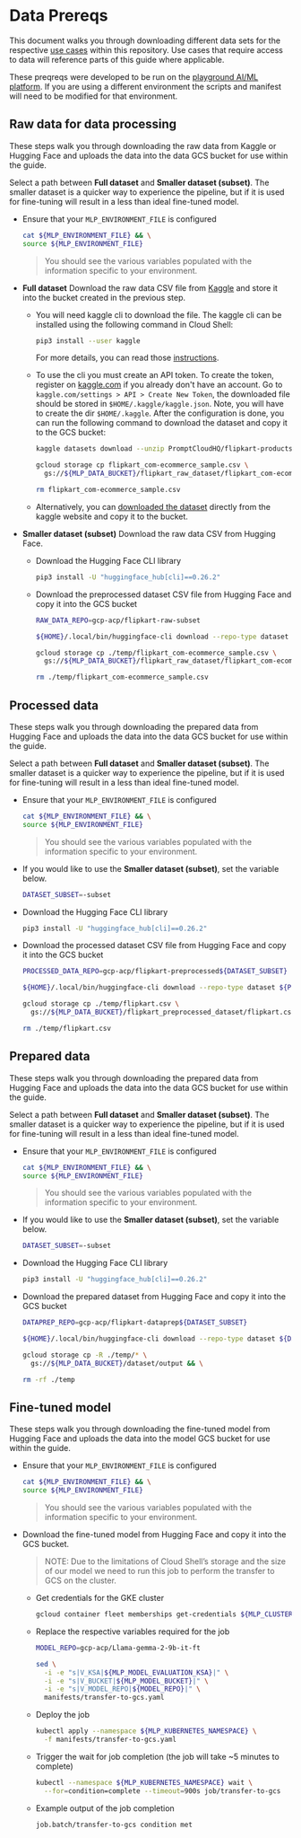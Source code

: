 # Data Prereqs

This document walks you through downloading different data sets for the respective [use cases](/use-cases) within this repository. Use cases that require access to data will reference parts of this guide where applicable.

These preqreqs were developed to be run on the [playground AI/ML platform](/platforms/gke-aiml/playground/README.md). If you are using a different environment the scripts and manifest will need to be modified for that environment.

## Raw data for data processing

These steps walk you through downloading the raw data from Kaggle or Hugging Face and uploads the data into the data GCS bucket for use within the guide.

Select a path between **Full dataset** and **Smaller dataset (subset)**. The smaller dataset is a quicker way to experience the pipeline, but if it is used for fine-tuning will result in a less than ideal fine-tuned model.

- Ensure that your `MLP_ENVIRONMENT_FILE` is configured

  ```sh
  cat ${MLP_ENVIRONMENT_FILE} && \
  source ${MLP_ENVIRONMENT_FILE}
  ```

  > You should see the various variables populated with the information specific to your environment.

- **Full dataset** Download the raw data CSV file from [Kaggle](https://kaggle.com) and store it into the bucket created in the previous step.

  - You will need kaggle cli to download the file. The kaggle cli can be installed using the following command in Cloud Shell:

    ```sh
    pip3 install --user kaggle
    ```

    For more details, you can read those [instructions](https://github.com/Kaggle/kaggle-api#installation).

  - To use the cli you must create an API token. To create the token, register on [kaggle.com](https://kaggle.com) if you already don't have an account. Go to `kaggle.com/settings > API > Create New Token`, the downloaded file should be stored in `$HOME/.kaggle/kaggle.json`. Note, you will have to create the dir `$HOME/.kaggle`. After the configuration is done, you can run the following command to download the dataset and copy it to the GCS bucket:

    ```sh
    kaggle datasets download --unzip PromptCloudHQ/flipkart-products && \

    gcloud storage cp flipkart_com-ecommerce_sample.csv \
      gs://${MLP_DATA_BUCKET}/flipkart_raw_dataset/flipkart_com-ecommerce_sample.csv && \

    rm flipkart_com-ecommerce_sample.csv
    ```

  - Alternatively, you can [downloaded the dataset](https://www.kaggle.com/datasets/PromptCloudHQ/flipkart-products) directly from the kaggle website and copy it to the bucket.

- **Smaller dataset (subset)** Download the raw data CSV from Hugging Face.

  - Download the Hugging Face CLI library

    ```sh
    pip3 install -U "huggingface_hub[cli]==0.26.2"
    ```

  - Download the preprocessed dataset CSV file from Hugging Face and copy it into the GCS bucket

    ```sh
    RAW_DATA_REPO=gcp-acp/flipkart-raw-subset

    ${HOME}/.local/bin/huggingface-cli download --repo-type dataset ${RAW_DATA_REPO} --local-dir ./temp

    gcloud storage cp ./temp/flipkart_com-ecommerce_sample.csv \
      gs://${MLP_DATA_BUCKET}/flipkart_raw_dataset/flipkart_com-ecommerce_sample.csv && \

    rm ./temp/flipkart_com-ecommerce_sample.csv
    ```

## Processed data

These steps walk you through downloading the prepared data from Hugging Face and uploads the data into the data GCS bucket for use within the guide.

Select a path between **Full dataset** and **Smaller dataset (subset)**. The smaller dataset is a quicker way to experience the pipeline, but if it is used for fine-tuning will result in a less than ideal fine-tuned model.

- Ensure that your `MLP_ENVIRONMENT_FILE` is configured

  ```sh
  cat ${MLP_ENVIRONMENT_FILE} && \
  source ${MLP_ENVIRONMENT_FILE}
  ```

  > You should see the various variables populated with the information specific to your environment.

- If you would like to use the **Smaller dataset (subset)**, set the variable below.

  ```sh
  DATASET_SUBSET=-subset
  ```

- Download the Hugging Face CLI library

  ```sh
  pip3 install -U "huggingface_hub[cli]==0.26.2"
  ```

- Download the processed dataset CSV file from Hugging Face and copy it into the GCS bucket

  ```sh
  PROCESSED_DATA_REPO=gcp-acp/flipkart-preprocessed${DATASET_SUBSET}

  ${HOME}/.local/bin/huggingface-cli download --repo-type dataset ${PROCESSED_DATA_REPO} --local-dir ./temp

  gcloud storage cp ./temp/flipkart.csv \
    gs://${MLP_DATA_BUCKET}/flipkart_preprocessed_dataset/flipkart.csv && \

  rm ./temp/flipkart.csv
  ```

## Prepared data

These steps walk you through downloading the prepared data from Hugging Face and uploads the data into the data GCS bucket for use within the guide.

Select a path between **Full dataset** and **Smaller dataset (subset)**. The smaller dataset is a quicker way to experience the pipeline, but if it is used for fine-tuning will result in a less than ideal fine-tuned model.

- Ensure that your `MLP_ENVIRONMENT_FILE` is configured

  ```sh
  cat ${MLP_ENVIRONMENT_FILE} && \
  source ${MLP_ENVIRONMENT_FILE}
  ```

  > You should see the various variables populated with the information specific to your environment.

- If you would like to use the **Smaller dataset (subset)**, set the variable below.

  ```sh
  DATASET_SUBSET=-subset
  ```

- Download the Hugging Face CLI library

  ```sh
  pip3 install -U "huggingface_hub[cli]==0.26.2"
  ```

- Download the prepared dataset from Hugging Face and copy it into the GCS bucket

  ```sh
  DATAPREP_REPO=gcp-acp/flipkart-dataprep${DATASET_SUBSET}

  ${HOME}/.local/bin/huggingface-cli download --repo-type dataset ${DATAPREP_REPO} --local-dir ./temp

  gcloud storage cp -R ./temp/* \
    gs://${MLP_DATA_BUCKET}/dataset/output && \

  rm -rf ./temp
  ```

## Fine-tuned model

These steps walk you through downloading the fine-tuned model from Hugging Face and uploads the data into the model GCS bucket for use within the guide.

- Ensure that your `MLP_ENVIRONMENT_FILE` is configured

  ```sh
  cat ${MLP_ENVIRONMENT_FILE} && \
  source ${MLP_ENVIRONMENT_FILE}
  ```

  > You should see the various variables populated with the information specific to your environment.

- Download the fine-tuned model from Hugging Face and copy it into the GCS bucket.

  > NOTE: Due to the limitations of Cloud Shell’s storage and the size of our model we need to run this job to perform the transfer to GCS on the cluster.

  - Get credentials for the GKE cluster

    ```sh
    gcloud container fleet memberships get-credentials ${MLP_CLUSTER_NAME} --project ${MLP_PROJECT_ID}
    ```

  - Replace the respective variables required for the job

    ```sh
    MODEL_REPO=gcp-acp/Llama-gemma-2-9b-it-ft

    sed \
      -i -e "s|V_KSA|${MLP_MODEL_EVALUATION_KSA}|" \
      -i -e "s|V_BUCKET|${MLP_MODEL_BUCKET}|" \
      -i -e "s|V_MODEL_REPO|${MODEL_REPO}|" \
      manifests/transfer-to-gcs.yaml
    ```

  - Deploy the job

    ```sh
    kubectl apply --namespace ${MLP_KUBERNETES_NAMESPACE} \
      -f manifests/transfer-to-gcs.yaml
    ```

  - Trigger the wait for job completion (the job will take ~5 minutes to complete)

    ```sh
    kubectl --namespace ${MLP_KUBERNETES_NAMESPACE} wait \
      --for=condition=complete --timeout=900s job/transfer-to-gcs
    ```

  - Example output of the job completion

    ```sh
    job.batch/transfer-to-gcs condition met
    ```

